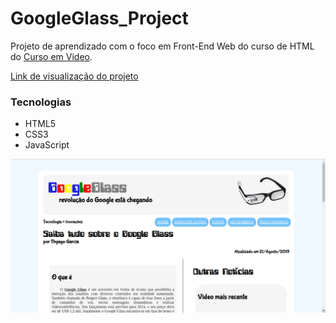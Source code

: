 # GoogleGlass_Project

Projeto de aprendizado com o foco em Front-End Web do curso de HTML do [Curso em Video](https://www.cursoemvideo.com/curso/html5/).


[Link de visualização do projeto](https://togarci.github.io/GoogleGlass_Project/index.html)



### Tecnologias

* HTML5 
* CSS3 
* JavaScript

![demonstracao](images/GoogleGlass.png)
